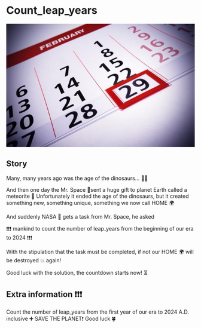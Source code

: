 # Count_leap_years
![LeapYears](https://github.com/SchoolOfCode/bc16-w6-hackathon-make-a-codewars-challenge-yuliiastrizhalko/blob/main/GettyImages-157399650-leap-year-56a9a2f73df78cf772a91e6b.jpg)
## Story

Many, many years ago was the age of the dinosaurs... 🐱‍🐉

And then one day the Mr. Space 🌌sent a huge gift to planet Earth called a meteorite 🌠 Unfortunately it ended the age of the dinosaurs, but it created something new, something unique, something we now call HOME 🌍

And suddenly NASA 🚀 gets a task from Mr. Space, he asked

❗❗❗ mankind to count the number of leap_years from the beginning of our era to 2024 ❗❗❗

With the stipulation that the task must be completed, if not our HOME 🌍 will be destroyed 💥 again!

Good luck with the solution, the countdown starts now! ⏳

## Extra information ❗❗❗

Count the number of leap_years from the first year of our era to 2024 A.D. inclusive ➕
SAVE THE PLANET❗
Good luck 🍀
